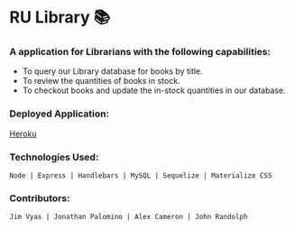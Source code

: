 # RU Library :books:

### A application for Librarians with the following capabilities:

- To query our Library database for books by title.
- To review the quantities of books in stock.
- To checkout books and update the in-stock quantities in our database.

### Deployed Application:

[Heroku](https://ru-library.herokuapp.com/)

### Technologies Used:

    Node | Express | Handlebars | MySQL | Sequelize | Materialize CSS

### Contributors:

    Jim Vyas | Jonathan Palomino | Alex Cameron | John Randolph
